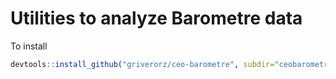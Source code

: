 # Utilities to analyze Barometre data

To install

```R
devtools::install_github("griverorz/ceo-barometre", subdir="ceobarometre")
```